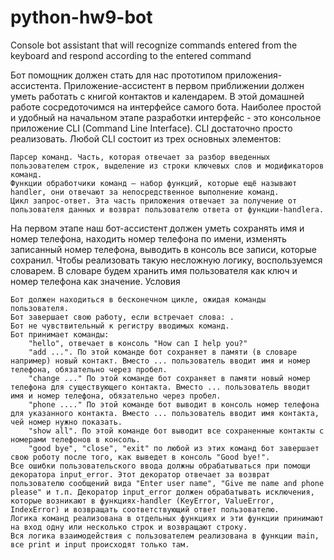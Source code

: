 # python-hw9-bot
Console bot assistant that will recognize commands entered from the keyboard and respond according to the entered command


Бот помощник должен стать для нас прототипом приложения-ассистента. Приложение-ассистент в первом приближении должен уметь работать с книгой контактов и календарем. В этой домашней работе сосредоточимся на интерфейсе самого бота. Наиболее простой и удобный на начальном этапе разработки интерфейс - это консольное приложение CLI (Command Line Interface). CLI достаточно просто реализовать. Любой CLI состоит из трех основных элементов:

    Парсер команд. Часть, которая отвечает за разбор введенных пользователем строк, выделение из строки ключевых слов и модификаторов команд.
    Функции обработчики команд — набор функций, которые ещё называют handler, они отвечают за непосредственное выполнение команд.
    Цикл запрос-ответ. Эта часть приложения отвечает за получение от пользователя данных и возврат пользователю ответа от функции-handlerа.

На первом этапе наш бот-ассистент должен уметь сохранять имя и номер телефона, находить номер телефона по имени, изменять записанный номер телефона, выводить в консоль все записи, которые сохранил. Чтобы реализовать такую несложную логику, воспользуемся словарем. В словаре будем хранить имя пользователя как ключ и номер телефона как значение.
Условия

    Бот должен находиться в бесконечном цикле, ожидая команды пользователя.
    Бот завершает свою работу, если встречает слова: .
    Бот не чувствительный к регистру вводимых команд.
    Бот принимает команды:
        "hello", отвечает в консоль "How can I help you?"
        "add ...". По этой команде бот сохраняет в памяти (в словаре например) новый контакт. Вместо ... пользователь вводит имя и номер телефона, обязательно через пробел.
        "change ..." По этой команде бот сохраняет в памяти новый номер телефона для существующего контакта. Вместо ... пользователь вводит имя и номер телефона, обязательно через пробел.
        "phone ...." По этой команде бот выводит в консоль номер телефона для указанного контакта. Вместо ... пользователь вводит имя контакта, чей номер нужно показать.
        "show all". По этой команде бот выводит все сохраненные контакты с номерами телефонов в консоль.
        "good bye", "close", "exit" по любой из этих команд бот завершает свою роботу после того, как выведет в консоль "Good bye!".
    Все ошибки пользовательского ввода должны обрабатываться при помощи декоратора input_error. Этот декоратор отвечает за возврат пользователю сообщений вида "Enter user name", "Give me name and phone please" и т.п. Декоратор input_error должен обрабатывать исключения, которые возникают в функциях-handler (KeyError, ValueError, IndexError) и возвращать соответствующий ответ пользователю.
    Логика команд реализована в отдельных функциях и эти функции принимают на вход одну или несколько строк и возвращают строку.
    Вся логика взаимодействия с пользователем реализована в функции main, все print и input происходят только там.